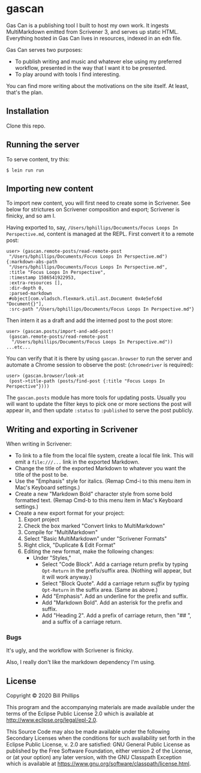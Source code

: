 # gascan

Gas Can is a publishing tool I built to host my own work. It ingests MultiMarkdown emitted from Scrivener 3, and serves up static HTML. Everything hosted in Gas Can lives in resources, indexed in an edn file.

Gas Can serves two purposes:

* To publish writing and music and whatever else using my preferred workflow, presented in the way that I want it to be presented.
* To play around with tools I find interesting.

You can find more writing about the motivations on the site itself. At least, that's the plan.

## Installation

Clone this repo. 

## Running the server

To serve content, try this:

```
$ lein run run
```

## Importing new content

To import new content, you will first need to create some in Scrivener. See below for strictures on Scrivener composition and export; Scrivener is finicky, and so am I. 

Having exported to, say, `/Users/bphillips/Documents/Focus Loops In Perspective.md`, content is managed at the REPL. First convert it to a remote post:

```
user> (gascan.remote-posts/read-remote-post 
 "/Users/bphillips/Documents/Focus Loops In Perspective.md")
{:markdown-abs-path
 "/Users/bphillips/Documents/Focus Loops In Perspective.md",
 :title "Focus Loops In Perspective",
 :timestamp 1586541922953,
 :extra-resources [],
 :dir-depth 0,
 :parsed-markdown
 #object[com.vladsch.flexmark.util.ast.Document 0x4e5efc6d "Document{}"],
 :src-path "/Users/bphillips/Documents/Focus Loops In Perspective.md"}
```

Then intern it as a draft and add the interned post to the post store:

```
user> (gascan.posts/import-and-add-post! 
 (gascan.remote-posts/read-remote-post 
  "/Users/bphillips/Documents/Focus Loops In Perspective.md"))
...etc...
```

You can verify that it is there by using `gascan.browser` to run the server and automate a Chrome session to observe the post: (`chromedriver` is required):

```
user> (gascan.browser/look-at 
 (post->title-path (posts/find-post {:title "Focus Loops In Perspective"})))
```

The `gascan.posts` module has more tools for updating posts. Usually you will want to update the filter keys to pick one or more sections the post will appear in, and then update `:status` to `:published` to serve the post publicly.

## Writing and exporting in Scrivener

When writing in Scrivener:

* To link to a file from the local file system, create a local file link. This will emit a `file:///...` link in the exported Markdown.
* Change the title of the exported Markdown to whatever you want the title of the post to be.
* Use the "Emphasis" style for italics. (Remap Cmd-i to this menu item in Mac's Keyboard settings.)
* Create a new "Markdown Bold" character style from some bold formatted text. (Remap Cmd-b to this menu item in Mac's Keyboard settings.)
* Create a new export format for your project:
    1. Export project
    2. Check the box marked "Convert links to MultiMarkdown"
    3. Compile for "MultiMarkdown"
    4. Select "Basic MultiMarkdown" under "Scrivener Formats"
    5. Right click, "Duplicate & Edit Format"
    6. Editing the new format, make the following changes:
        * Under "Styles," 
            * Select "Code Block". Add a carriage return prefix by typing `Opt-Return` in the prefix/suffix area. (Nothing will appear, but it will work anyway.)
            * Select "Block Quote". Add a carriage return *suffix* by typing `Opt-Return` in the suffix area. (Same as above.)
            * Add "Emphasis". Add an underline for the prefix and suffix.
            * Add "Markdown Bold". Add an asterisk for the prefix and suffix.
            * Add "Heading 2". Add a prefix of carriage return, then "## ", and a suffix of a carriage return.

### Bugs

It's ugly, and the workflow with Scrivener is finicky.

Also, I really don't like the markdown dependency I'm using.

## License

Copyright © 2020 Bill Phillips

This program and the accompanying materials are made available under the
terms of the Eclipse Public License 2.0 which is available at
http://www.eclipse.org/legal/epl-2.0.

This Source Code may also be made available under the following Secondary
Licenses when the conditions for such availability set forth in the Eclipse
Public License, v. 2.0 are satisfied: GNU General Public License as published by
the Free Software Foundation, either version 2 of the License, or (at your
option) any later version, with the GNU Classpath Exception which is available
at https://www.gnu.org/software/classpath/license.html.
